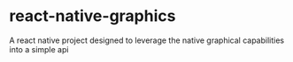# react-native-graphics
A react native project designed to leverage the native graphical capabilities into a simple api
